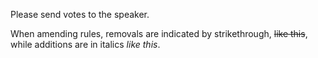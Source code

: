 Please send votes to the speaker.

When amending rules, removals are indicated by strikethrough, ~~like this~~, while additions are in italics *like this*.

